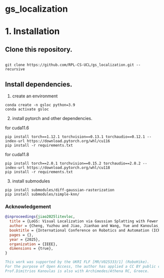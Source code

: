 # gs_localization

# 1. Installation
## Clone this repository.
```

git clone https://github.com/RPL-CS-UCL/gs_localization.git --recursive
```

## Install dependencies.
1. create an environment
```
conda create -n gsloc python=3.9
conda activate gsloc
```

2. install pytorch and other dependencies.

for cuda11.6
```
pip install torch==1.12.1 torchvision==0.13.1 torchaudio==0.12.1 --index-url https://download.pytorch.org/whl/cu116
pip install -r requirements.txt 
```
for cuda11.8
```
pip install torch==2.0.1 torchvision==0.15.2 torchaudio==2.0.2 --index-url https://download.pytorch.org/whl/cu118
pip install -r requirements.txt
```

3. install submodules
```
pip install submodules/diff-gaussian-rasterization
pip install submodules/simple-knn/
```

### Acknowledgement

```bibtex
@inproceedings{jiao2025litevloc,
  title = {LoGS: Visual Localization via Gaussian Splatting with Fewer Training Images},
  author = {Cheng, Yuzhou and Jiao, Jianhao and Wang, Yue and Kanoulas, Dimitrios},
  booktitle = {International Conference on Robotics and Automation (ICRA)},
  pages = {},
  year = {2025},
  organization = {IEEE},
  dimensions = {true},
}
```

```bibtex
This work was supported by the UKRI FLF [MR/V025333/1] (RoboHike).
For the purpose of Open Access, the author has applied a CC BY public copyright license to any Author Accepted Manuscript version arising from this submission.
Prof.Dimitrios Kanoulas is also with Archimedes/Athena RC, Greece.

